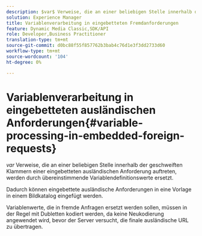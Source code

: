 ```yaml
---
description: $var$ Verweise, die an einer beliebigen Stelle innerhalb der geschweiften Klammern einer eingebetteten ausländischen Anforderung auftreten, werden durch übereinstimmende Variablendefinitionswerte ersetzt.
solution: Experience Manager
title: Variablenverarbeitung in eingebetteten Fremdanforderungen
feature: Dynamic Media Classic,SDK/API
role: Developer,Business Practitioner
translation-type: tm+mt
source-git-commit: d0bc88f55f857762b3bab4c76d1e3f3dd2733d60
workflow-type: tm+mt
source-wordcount: '104'
ht-degree: 0%

---
```



# Variablenverarbeitung in eingebetteten ausländischen Anforderungen{#variable-processing-in-embedded-foreign-requests}

$var$ Verweise, die an einer beliebigen Stelle innerhalb der geschweiften Klammern einer eingebetteten ausländischen Anforderung auftreten, werden durch übereinstimmende Variablendefinitionswerte ersetzt.

Dadurch können eingebettete ausländische Anforderungen in eine Vorlage in einem Bildkatalog eingefügt werden.

Variablenwerte, die in fremde Anfragen ersetzt werden sollen, müssen in der Regel mit Dubletten kodiert werden, da keine Neukodierung angewendet wird, bevor der Server versucht, die finale ausländische URL zu übertragen.
